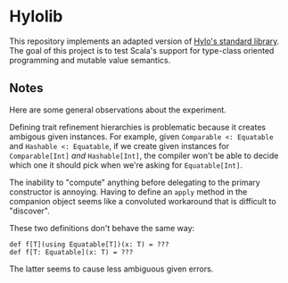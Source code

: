 # Hylolib

This repository implements an adapted version of [Hylo's standard library](https://github.com/hylo-lang/hylo).
The goal of this project is to test Scala's support for type-class oriented programming and mutable value semantics.

## Notes

Here are some general observations about the experiment.

Defining trait refinement hierarchies is problematic because it creates ambigous given instances.
For example, given `Comparable <: Equatable ` and `Hashable <: Equatable`, if we create given instances for `Comparable[Int]` _and_ `Hashable[Int]`, the compiler won't be able to decide which one it should pick when we're asking for `Equatable[Int]`.

The inability to "compute" anything before delegating to the primary constructor is annoying.
Having to define an `apply` method in the companion object seems like a convoluted workaround that is difficult to "discover".

These two definitions don't behave the same way:

```
def f[T](using Equatable[T])(x: T) = ???
def f[T: Equatable](x: T) = ???
```

The latter seems to cause less ambiguous given errors.
